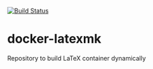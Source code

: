 [![Build Status](https://travis-ci.org/whatever4711/docker-latexmk.svg?branch=master)](https://travis-ci.org/whatever4711/docker-latexmk)

# docker-latexmk
Repository to build LaTeX container dynamically
